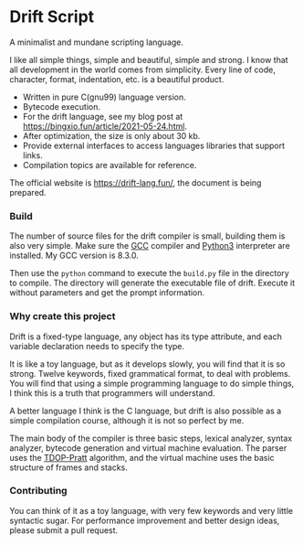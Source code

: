 # Drift Script

A minimalist and mundane scripting language.

I like all simple things, simple and beautiful, simple and strong. I know that all development in the world comes from simplicity. Every line of code, character, format, indentation, etc. is a beautiful product.

- Written in pure C(gnu99) language version.
- Bytecode execution.
- For the drift language, see my blog post at https://bingxio.fun/article/2021-05-24.html.
- After optimization, the size is only about 30 kb.
- Provide external interfaces to access languages libraries that support links.
- Compilation topics are available for reference.

The official website is https://drift-lang.fun/, the document is being prepared.

### Build

The number of source files for the drift compiler is small, building them is also very simple. Make sure the [GCC](https://www.gnu.org/software/gcc/) compiler and [Python3](https://www.python.org/) interpreter are installed. My GCC version is 8.3.0.

Then use the <code>python</code> command to execute the <code>build.py</code> file in the directory to compile. The directory will generate the executable file of drift. Execute it without parameters and get the prompt information.

### Why create this project

Drift is a fixed-type language, any object has its type attribute, and each variable declaration needs to specify the type.

It is like a toy language, but as it develops slowly, you will find that it is so strong. Twelve keywords, fixed grammatical format, to deal with problems. You will find that using a simple programming language to do simple things, I think this is a truth that programmers will understand.

A better language I think is the C language, but drift is also possible as a simple compilation course, although it is not so perfect by me.

The main body of the compiler is three basic steps, lexical analyzer, syntax analyzer, bytecode generation and virtual machine evaluation. The parser uses the [TDOP-Pratt](https://tdop.github.io/) algorithm, and the virtual machine uses the basic structure of frames and stacks.

### Contributing

You can think of it as a toy language, with very few keywords and very little syntactic sugar. For performance improvement and better design ideas, please submit a pull request.